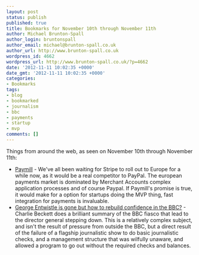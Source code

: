 ```yaml
---
layout: post
status: publish
published: true
title: Bookmarks for November 10th through November 11th
author: Michael Brunton-Spall
author_login: bruntonspall
author_email: michael@brunton-spall.co.uk
author_url: http://www.brunton-spall.co.uk
wordpress_id: 4662
wordpress_url: http://www.brunton-spall.co.uk/?p=4662
date: '2012-11-11 10:02:35 +0000'
date_gmt: '2012-11-11 10:02:35 +0000'
categories:
- Bookmarks
tags:
- blog
- bookmarked
- journalism
- bbc
- payments
- startup
- mvp
comments: []
---
```

<p>Things from around the web, as seen on November 10th through November 11th:</p>
<ul>
<li><a href="https://www.paymill.com/en-gb/">Paymill</a> - We&#039;ve all been waiting for Stripe to roll out to Europe for a while now, as it would be a real competitor to PayPal.  The european payments market is dominated by Merchant Accounts complex application processes and of course Paypal.  If Paymill&#039;s promise is true, it would make for a option for startups doing the MVP thing, fast integration for payments is invaluable.</li>
<li><a href="http://blogs.lse.ac.uk/polis/2012/11/10/the-bbc-in-crisis-a-problem-of-confidence-not-trust/">George Entwistle is gone but how to rebuild confidence in the BBC?</a> - Charlie Beckett does a brilliant summary of the BBC fiasco that lead to the director general stepping down.  This is a relatively complex subject, and isn&#039;t the result of pressure from outside the BBC, but a direct result of the failure of a flagship journalistic show to do basic journalistic checks, and a management structure that was wilfully unaware, and allowed a program to go out without the required checks and balances.</li>
</ul>
